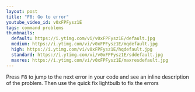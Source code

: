 ```yaml
---
layout: post
title: "F8: Go to error"
youtube_video_id: v0xFPFysz1E
tags: command problems
thumbnails:
  default: https://i.ytimg.com/vi/v0xFPFysz1E/default.jpg
  medium: https://i.ytimg.com/vi/v0xFPFysz1E/mqdefault.jpg
  high: https://i.ytimg.com/vi/v0xFPFysz1E/hqdefault.jpg
  standard: https://i.ytimg.com/vi/v0xFPFysz1E/sddefault.jpg
  maxres: https://i.ytimg.com/vi/v0xFPFysz1E/maxresdefault.jpg
---
```


Press <kbd>F8</kbd> to jump to the next error in your code and see an inline description of the problem. Then use the quick fix lightbulb to fix the errors
